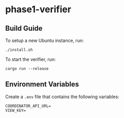# phase1-verifier

## Build Guide

To setup a new Ubuntu instance, run:

```
./install.sh
```

To start the verifier, run:

```
cargo run --release
```

## Environment Variables

Create a `.env` file that contains the following variables:

```
COORDINATOR_API_URL=
VIEW_KEY=
```
